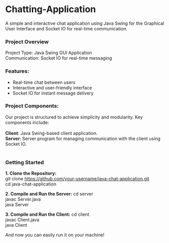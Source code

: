 # Chatting-Application
A simple and interactive chat application using Java Swing for the Graphical User Interface and Socket IO for real-time communication. <br>

### Project Overview
Project Type: Java Swing GUI Application<br>
Communication: Socket IO for real-time messaging<br>

### Features:
- Real-time chat between users<br>
- Interactive and user-friendly interface<br>
- Socket IO for instant message delivery<br>

### Project Components:
Our project is structured to achieve simplicity and modularity. Key components include:<br>
<br>
**Client**: Java Swing-based client application.<br>
**Server**: Server program for managing communication with the client using Socket IO.<br>
<br>

### Getting Started
**1. Clone the Repository:**<br>
git clone https://github.com/your-username/java-chat-application.git <br>
cd java-chat-application<br>

**2. Compile and Run the Server:**
cd server<br>
javac Server.java<br>
java Server<br>

**3. Compile and Run the Client:**
cd client<br>
javac Client.java<br>
java Client<br>

And now you can easily run it on your machine!
